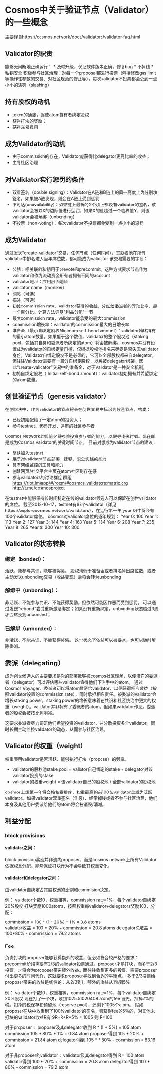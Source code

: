 # Cosmos中关于验证节点（Validator）的一些概念

主要译自https://cosmos.network/docs/validators/validator-faq.html

## Validator的职责
能够无间断地正确运行：
	* 及时升级，保证软件版本正确，修复bug
	* 不掉线
	* 私钥安全
积极参与社区治理：对每一个proposal都进行投票（包括修改gas limit等操作性参数的交易、对社区规范的修正等），每次validator不投票都会受到一点小小的惩罚（slashing）

## 持有股权的动机
* token的通胀，促使atom持有者绑定股权
* 获得打块的奖励；
* 获得交易费用

## 成为Validator的动机
* 由于commission的存在，Validator能获得比delegator更高比率的收益；
* 主导社区治理

## 对Validator实行惩罚的条件
* 双重签名（double signing）：Validator在A链和B链上的同一高度上为分别块签名，如果被A链发现，则会在A链上受到惩罚
* 不可达(unavailability)：如果链上最新的X个块上都没有validator的签名，该validator会被以X的边际值进行惩罚，如果X的值超过一个临界值Y，则该validator会被解绑（unbonding）
* 不投票（non-voting）：每次validator不投票都会受到一点小小的惩罚

## 成为Validator
通过发送“create-validator”交易，任何节点（任何时间），其股权池在所有validator中排名进入当年席位数，都可能成为validator
该交易需要的字段：
* 公钥：相关联的私钥用于prevote和precommit。这种方式要求节点作为validator和作为流动资金所有者拥有不同的account
* validator地址：应用层面地址
* validator name（moniker）
* 网站（可选）
* 描述（可选）
* 初始commission rate，Validator获得的收益，分红给委派者的浮动比率，是一个百分比。计算方法详见"利益分配"一节
* 最大commission rate，validator能承受的最大commission
* commission增长率：validator的commission最大的日增长率
* 准备金（最小自绑定股权Minimum self-bond amount）：validator始终持有的最小atom数量。如果低于这个数值，validator的整个股权池（staking pool，包括其自身和委派者所绑定的atom）将会被解绑。
cosmos并没有设置成为validator的自绑定量门槛，仅根据股权池排名来确定是否失去validator身份。Validator自绑定股权不是必须的，它可以全部股权都来自delegator。但往往Validator需要有一部分自绑定股权，以免被delegator绑架。因此“create-validator”交易中的准备金，对于Validator是一种安全机制。
* 初始自绑定股权（ Initial self-bond amount）：validator初始拥有并希望绑定的atom数量。

## 创世验证节点（genesis validator）
在创世块中，作为validator的节点将会在创世交易中标识为候选节点，构成：
* 已经初始配给了一定atom的投资人；
* 参与testnet、代码开发、评审的社区参与者

Cosmos Network上线前夕将考验投资参与者的能力，以便寻找执行者。现在即是成为Cosmos validator的关键时间节点。
目前对想成为validator节点的建议：
* 尽快加入testnet
* 展示对validator节点部署、迁移、安全实践的能力
* 具有网络监控的工具和能力
* 创建网页/社交平台主页在atom社区刷存在感
* 参与validators的讨论群组
群组
https://riot.im/app/#/room/#cosmos_validators:matrix.org
http://t.me/cosmosproject

在testnet中能够保持长时间稳定在线的validator候选人可以保留在创世validator的席位。
截至2018-10-17，testnet有88个validator（详见https://explorecosmos.network/validators），在运行第一年(year 0)中将会有100个validator席位。
cosmos对validator席位的逐年规划：
Year 0: 100
Year 1: 113
Year 2: 127
Year 3: 144
Year 4: 163
Year 5: 184
Year 6: 208
Year 7: 235
Year 8: 265
Year 9: 300
Year 10: 300

## Validator的状态转换
### 绑定（bonded）：
活跃，能参与共识，能够被奖惩。
股权池低于准备金或者排名掉出席位数，或者主动发送unbonding交易（收益变现）后将会转为unbonding
### 解绑中（unbonding）：
非活跃、不能参与共识、不能获得奖励，但依然可能因作恶而受到惩罚。
可以通过发送“rebond”尝试重新激活绑定；如果没有重新绑定，unbonding状态超过3周才会转换到unbonded；
### 已解绑（unbonded）：
非活跃、不能共识、不能获得奖惩。
这个状态下依然可以被委派，也可以随时解除委派。

## 委派（delegating）
成为创世候选人的主要要求是你的部署能够被cosmos社区理解，以便潜在的委派者（delegator）可以评估哪些validator值得他们下注手中的atom。
通过Cosmos Voyager，委派者可以将atom投资给validator，以便获得相应收益（按照validator设置的commission rate），同时承担相应责任。被委派的validator会增长staking power，staking power的增长意味着在共识和社区统治中更大的权重（weight）。validator并非拥有了委派者的atom，但如果validator作恶，委派者的股权会被按比例削减。

这要求委派者尽力调研他们希望投资的validator，并分散投资多个validator。同时长期主动监控validator的动态，从而参与社区治理。

## Validator的权重（weight）
权重表明validator是否活跃、能够执行打块（propose）的频率。

* validator的股权池stake pool = valiator自己绑定的stake + delegator对该validator投资的stake
* validator的权重weight = 该validator自己的股权池 / 全部validator的股权池

cosmos上线第一年将会按权重排序，权重最高的前100名validator会成为活跃validator。如果validator双重签名（作恶）、经常掉线或者不参与社区治理，他们本身及其他用户委派给他们的atom将会被销毁/消减。

## 利益分配
### block provisions
#### validator之间：
block provision奖励并非流向proposer，而是cosmos network上所有Validator依据权重分配。能够保证打块行为不会导致其权重变化。

#### validator和delegator之间：
由validator自绑定占其股权池的比例和commision决定。

例：
validator个数10，权重相等，commission rate=1%，每个validator自绑定20%股权
打块奖励1000atoms，按照权重每validator+delegators奖励100，分配：

commission = 100 * (1 - 20%) * 1% = 0.8 atoms  
validator收益 = 100 * 20% + commission = 20.8 atoms
delegator总收益 = 100*80% - commission = 79.2 atoms

### Fee
负责打块的proposer能够获得额外的收益，但必须符合较严格的要求：precommit阶段需要有2/3的validator投票通过，proposer才能打块，而多于2/3投票，才将会为proposer带来额外收益。而往往收集更多的投票，需要proposer付出更多的时间代价，这就要求proposer寻找到合适的平衡点。
多于2/3投票给proposer带来的收益是线性的：从2/3到1，额外的收益从1%到5%

例：
validator个数10，权重相等，commission rate=1%，每个validator自绑定20%股权
现在打了一个块，收到1025.51020408 atom的fee
首先，扣掉2%的税。扣掉的税保存在预留池（reserve pool），还剩下1005个atom。
假如proposer在块中收集到了100%validator的签名，则获得fee的5%的，对其他未打块的validator收益R有
9R+R+R*5% = 1005
则 R=100

对于proposer：
proposer及其delegator收到 R * (1 + 5%) = 105 atom
commission 105 * 80% * 1% = 0.84 atom
proposer得到 105 * 20% + commission = 21.84 atom
delegator得到 105 * * 80% - commission = 83.16 atom

对于非proposer的validator：
validator及其delegator得到 R = 100 atom
validator得到 100 * 20% + commission = 20.8 atom
delegator得到 100 * 80% - commission = 79.2 atom 
